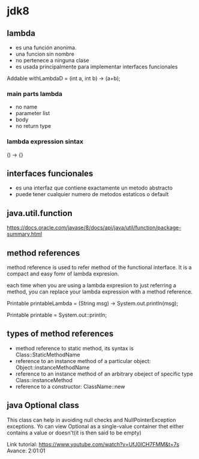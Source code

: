 # jdk8

## lambda
- es una función anonima. 
- una funcion sin nombre
- no pertenece a ninguna clase
- es usada principalmente para implementar interfaces funcionales

Addable withLambdaD = (int a, int b) -> (a+b);

### main parts lambda
- no name
- parameter list
- body
- no return type

### lambda expression sintax
() -> {}

## interfaces funcionales
- es una interfaz que contiene  exactamente un metodo abstracto
- puede tener cualquier numero de metodos estaticos o default

## java.util.function
https://docs.oracle.com/javase/8/docs/api/java/util/function/package-summary.html

## method references
method reference is used to refer method of the functional interface. It is a compact and easy fomr of
lambda expresion.

each time when you are using a lambda expresiion to just referring a method, you can replace your lambda expression with a method reference. 

Printable printableLambda = (String msg) -> System.out.println(msg);

Printable printable = System.out::println;

## types of method references

- method reference to static method, its syntax is Class::StaticMethodName
- reference to an instance method of a particular object: Object::instanceMethodName
- reference to an instance method of an arbitrary obeject of specific type Class::instanceMethod
- reference to a constructor: ClassName::new

## java Optional class
This class can help in avoiding null checks and NullPointerException exceptions.
Yo can view Optional as a single-value container thet either contains a value or doesn't(it is then said to be empty)


Link tutorial: https://www.youtube.com/watch?v=UfJ0lCH7FMM&t=7s
Avance:	2:01:01
